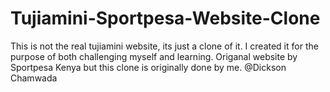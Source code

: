 # Tujiamini-Sportpesa-Website-Clone
This is not the real tujiamini website, its just a clone of it. 
I created it for the purpose of both challenging myself and learning.
Origanal website by Sportpesa Kenya but this clone is originally done by me. @Dickson Chamwada
